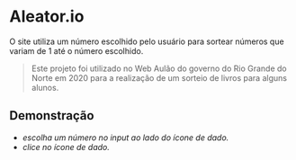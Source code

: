 # Aleator.io 


O site utiliza um número escolhido pelo usuário para sortear números que variam de 1 até o número escolhido.
> Este projeto foi utilizado no Web Aulão do governo do Rio Grande do Norte em 2020 para a realização de um sorteio de livros para alguns alunos.

## Demonstração

* *escolha um número no input ao lado do ícone de dado.*
* *clice no ícone de dado.*
